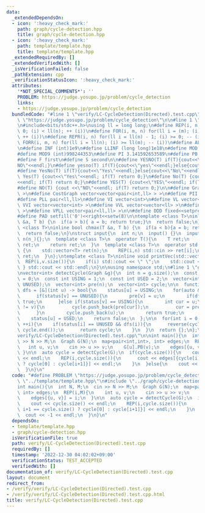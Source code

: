 ```yaml
---
data:
  _extendedDependsOn:
  - icon: ':heavy_check_mark:'
    path: graph/cycle-detection.hpp
    title: graph/cycle-detection.hpp
  - icon: ':heavy_check_mark:'
    path: template/template.hpp
    title: template/template.hpp
  _extendedRequiredBy: []
  _extendedVerifiedWith: []
  _isVerificationFailed: false
  _pathExtension: cpp
  _verificationStatusIcon: ':heavy_check_mark:'
  attributes:
    '*NOT_SPECIAL_COMMENTS*': ''
    PROBLEM: https://judge.yosupo.jp/problem/cycle_detection
    links:
    - https://judge.yosupo.jp/problem/cycle_detection
  bundledCode: "#line 1 \"verify/LC-CycleDetection(Directed).test.cpp\"\n#define PROBLEM\
    \ \"https://judge.yosupo.jp/problem/cycle_detection\"\n\n#line 1 \"template/template.hpp\"\
    \n#include<bits/stdc++.h>\nusing ll = long long;\n#define REP(i, n) for(ll i =\
    \ 0; (i) < ll(n); ++ (i))\n#define FOR(i, m, n) for(ll i = (m); (i) <= ll(n);\
    \ ++ (i))\n#define REPR(i, n) for(ll i = ll(n) - 1; (i) >= 0; -- (i))\n#define\
    \ FORR(i, m, n) for(ll i = ll(n); (i) >= ll(m); -- (i))\n#define ALL(x) x.begin(),x.end()\n\
    \n#define INF (int)1e9\n#define LLINF (long long)1e18\n#define MOD (int)(1e9+7)\n\
    #define MOD9 (int)998244353\n#define PI 3.141592653589\n#define PB push_back\n\
    #define F first\n#define S second\n\n#define YESNO(T) if(T){cout<<\"YES\"<<endl;}else{cout<<\"\
    NO\"<<endl;}\n#define yesno(T) if(T){cout<<\"yes\"<<endl;}else{cout<<\"no\"<<endl;}\n\
    #define YesNo(T) if(T){cout<<\"Yes\"<<endl;}else{cout<<\"No\"<<endl;}\n#define\
    \ Yes(T) {cout<<\"Yes\"<<endl; if(T) return 0;}\n#define No(T) {cout <<\"No\"\
    <<endl; if(T) return 0;}\n#define YES(T) {cout<<\"YES\"<<endl; if(T) return 0;}\n\
    #define NO(T) {cout <<\"NO\"<<endl; if(T) return 0;}\n\n#define Graph vector<vector<int>\
    \ >\n#define CostGraph vector<vector<pair<int,ll> > >\n#define PII pair<int,int>\n\
    #define PLL pair<ll,ll>\n#define VI vector<int>\n#define VL vector<ll>\n#define\
    \ VVI vector<vector<int> >\n#define VVL vector<vector<ll> >\n#define VPII vector<pair<int,int>\
    \ >\n#define VPLL vector<pair<ll,ll> >\n\n#define DDD fixed<<setprecision(10)\n\
    #define PAD setfill('0')<<right<<setw(8)\n\ntemplate <class T>\ninline bool chmin(T\
    \ &a, T b) {\n  if(a > b){ a = b; return true;}\n  return false;\n}\ntemplate\
    \ <class T>\ninline bool chmax(T &a, T b) {\n  if(a < b){a = b; return true;}\n\
    \  return false;\n}\nstruct input{\n  int n;\n  input() {}\n  input(int n_) :\
    \ n(n_){};\n  template <class T>\n  operator T(){\n    T ret;\n    std::cin >>\
    \ ret;\n    return ret;\n  }\n  template <class T>\n  operator std::vector<T>()\
    \ {\n    std::vector<T> ret(n);\n    REP(i,n) std::cin >> ret[i];\n    return\
    \ ret;\n  }\n};\ntemplate <class T>\ninline void printVec(std::vector<T> v){\n\
    \  REP(i,v.size()){\n    if(i) std::cout << \" \";\n    std::cout << v[i];\n \
    \ } std::cout << std::endl;\n}\n\nusing namespace std;\n#line 1 \"graph/cycle-detection.hpp\"\
    \nvector<int> detectCycle(Graph &g){\n  int n = g.size();\n  const int UNUSED\
    \ = 0;\n  const int USING = 1;\n  const int USED = 2;\n  vector<int> status(n,\
    \ UNUSED);\n  vector<int> pre(n);\n  vector<int> cycle;\n\n  function<bool(int)>\
    \ dfs = [&](int u) -> bool{\n    status[u] = USING;\n    for(auto &v: g[u]){\n\
    \      if(status[v] == UNUSED){\n        pre[v] = u;\n        if(dfs(v)) return\
    \ true;\n      }else if(status[v] == USING){\n        int cur = u;\n        while(cur\
    \ != v){\n          cycle.push_back(pre[cur]);\n          cur = pre[cur];\n  \
    \      }\n        cycle.push_back(u);\n        return true;\n      }\n    }\n\
    \    status[u] = USED;\n    return false;\n  };\n\n  for(int i = 0; i < g.size();\
    \ ++i){\n    if(status[i] == UNUSED && dfs(i)){\n      reverse(cycle.begin(),\
    \ cycle.end());\n      return cycle;\n    }\n  }\n  return {};\n};\n#line 5 \"\
    verify/LC-CycleDetection(Directed).test.cpp\"\n\nint main(){\n  int N, M;\n  cin\
    \ >> N >> M;\n  Graph G(N);\n  map<pair<int,int>, int> edges;\n  REP(i,M){\n \
    \   int u, v;\n    cin >> u >> v;\n    G[u].PB(v);\n    edges[{u, v}] = i;\n \
    \ }\n\n  auto cycle = detectCycle(G);\n  if(cycle.size()){\n    cout << cycle.size()\
    \ << endl;\n    REP(i,cycle.size()){\n      cout << edges[{cycle[i], i+1 == cycle.size()\
    \ ? cycle[0] : cycle[i+1]}] << endl;\n    }\n  }else{\n    cout << -1 << endl;\n\
    \  }\n}\n"
  code: "#define PROBLEM \"https://judge.yosupo.jp/problem/cycle_detection\"\n\n#include\
    \ \"../template/template.hpp\"\n#include \"../graph/cycle-detection.hpp\"\n\n\
    int main(){\n  int N, M;\n  cin >> N >> M;\n  Graph G(N);\n  map<pair<int,int>,\
    \ int> edges;\n  REP(i,M){\n    int u, v;\n    cin >> u >> v;\n    G[u].PB(v);\n\
    \    edges[{u, v}] = i;\n  }\n\n  auto cycle = detectCycle(G);\n  if(cycle.size()){\n\
    \    cout << cycle.size() << endl;\n    REP(i,cycle.size()){\n      cout << edges[{cycle[i],\
    \ i+1 == cycle.size() ? cycle[0] : cycle[i+1]}] << endl;\n    }\n  }else{\n  \
    \  cout << -1 << endl;\n  }\n}\n"
  dependsOn:
  - template/template.hpp
  - graph/cycle-detection.hpp
  isVerificationFile: true
  path: verify/LC-CycleDetection(Directed).test.cpp
  requiredBy: []
  timestamp: '2022-12-30 04:02:02+09:00'
  verificationStatus: TEST_ACCEPTED
  verifiedWith: []
documentation_of: verify/LC-CycleDetection(Directed).test.cpp
layout: document
redirect_from:
- /verify/verify/LC-CycleDetection(Directed).test.cpp
- /verify/verify/LC-CycleDetection(Directed).test.cpp.html
title: verify/LC-CycleDetection(Directed).test.cpp
---
```

